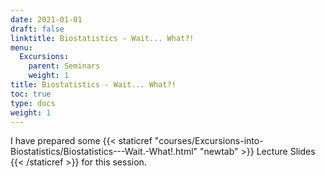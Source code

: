 ```yaml
---
date: 2021-01-01
draft: false
linktitle: Biostatistics - Wait... What?!
menu:
  Excursions:
    parent: Seminars
    weight: 1
title: Biostatistics - Wait... What?!
toc: true
type: docs
weight: 1
---
```


I have prepared some {{< staticref "courses/Excursions-into-Biostatistics/Biostatistics---Wait.-What!.html" "newtab" >}} Lecture Slides {{< /staticref >}} for this session.